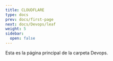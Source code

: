 ```yaml
---
title: CLOUDFLARE
type: docs
prev: docs/first-page
next: docs/Devops/leaf
weight: 5
sidebar:
  open: false
---
```


Esta es la página principal de la carpeta Devops.
